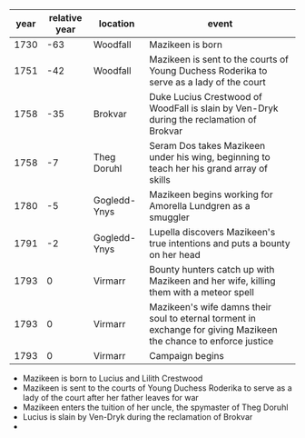 |  year  | relative year |  location | event | 
| ------ | ------------- | --------- | ----- |
| 1730 | -63 | Woodfall | Mazikeen is born |
| 1751 | -42 | Woodfall | Mazikeen is sent to the courts of Young Duchess Roderika to serve as a lady of the court |
| 1758 | -35 | Brokvar | Duke Lucius Crestwood of WoodFall is slain by Ven-Dryk during the reclamation of Brokvar |
| 1758 | -7 | Theg Doruhl | Seram Dos takes Mazikeen under his wing, beginning to teach her his grand array of skills
| 1780 | -5 | Gogledd-Ynys | Mazikeen begins working for Amorella Lundgren as a smuggler | 
| 1791 | -2 | Gogledd-Ynys | Lupella discovers Mazikeen's true intentions and puts a bounty on her head |
| 1793 | 0 | Virmarr | Bounty hunters catch up with Mazikeen and her wife, killing them with a meteor spell | 
| 1793 | 0 | Virmarr | Mazikeen's wife damns their soul to eternal torment in exchange for giving Mazikeen the chance to enforce justice |
| 1793 | 0 | Virmarr | Campaign begins |

- Mazikeen is born to Lucius and Lilith Crestwood
- Mazikeen is sent to the courts of Young Duchess Roderika to serve as a lady of the court after her father leaves for war
- Mazikeen enters the tuition of her uncle, the spymaster of Theg Doruhl
- Lucius is slain by Ven-Dryk during the reclamation of Brokvar
- 

